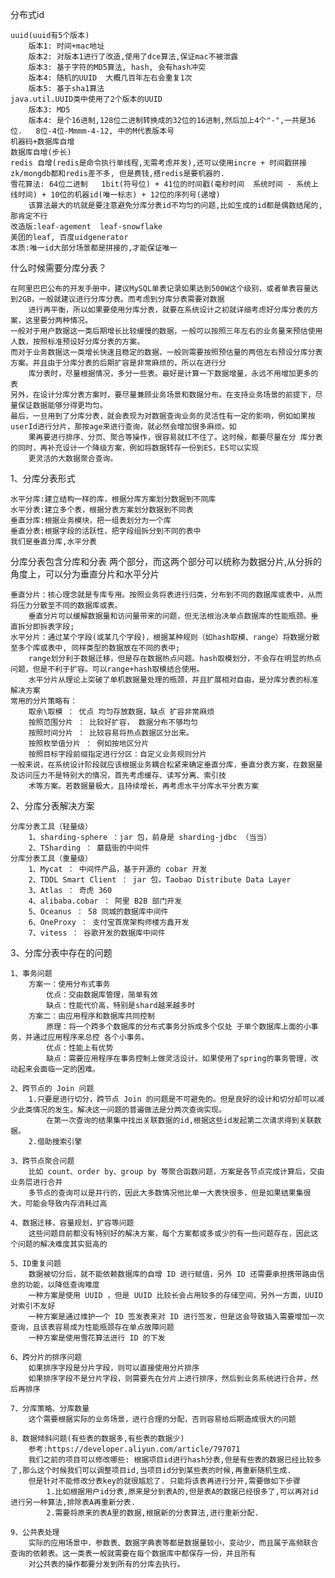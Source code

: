分布式id

    uuid(uuid有5个版本)
        版本1: 时间+mac地址
        版本2: 对版本1进行了改造,使用了dce算法,保证mac不被泄露
        版本3: 基于字符的MD5算法, hash, 会有hash冲突
        版本4: 随机的UUID  大概几百年左右会重复1次
        版本5: 基于sha1算法
    java.util.UUID类中使用了2个版本的UUID
        版本3: MD5
        版本4: 是个16进制,128位二进制转换成的32位的16进制,然后加上4个"-",一共是36位.   8位-4位-Mmmm-4-12, 中的M代表版本号
    机器码+数据库自增
    数据库自增(步长)
    redis 自增(redis是命令执行单线程,无需考虑并发),还可以使用incre + 时间戳拼接
    zk/mongdb都和redis差不多, 但是费钱,搭redis是要机器的.
    雪花算法: 64位二进制   1bit(符号位) + 41位的时间戳(毫秒时间  系统时间 - 系统上线时间) + 10位的机器id(唯一标志) + 12位的序列号(递增)
        该算法最大的坑就是要注意避免分库分表id不均匀的问题,比如生成的id都是偶数结尾的,那肯定不行
    改造版:leaf-agement  leaf-snowflake
    美团的leaf, 百度uidgenerator
    本质:唯一id大部分场景都是拼接的,才能保证唯一
什么时候需要分库分表？

    在阿里巴巴公布的开发手册中，建议MySQL单表记录如果达到500W这个级别，或者单表容量达到2GB，一般就建议进行分库分表。而考虑到分库分表需要对数据
        进行再平衡，所以如果要使用分库分表，就要在系统设计之初就详细考虑好分库分表的方案，这里要分两种情况。
    一般对于用户数据这一类后期增长比较缓慢的数据，一般可以按照三年左右的业务量来预估使用人数，按照标准预设好分库分表的方案。
    而对于业务数据这一类增长快速且稳定的数据，一般则需要按照预估量的两倍左右预设分库分表方案。并且由于分库分表的后期扩容是非常麻烦的，所以在进行分
        库分表时，尽量根据情况，多分一些表。最好是计算一下数据增量，永远不用增加更多的表
    另外，在设计分库分表方案时，要尽量兼顾业务场景和数据分布。在支持业务场景的前提下，尽量保证数据能够分得更均匀。
    最后，一旦用到了分库分表，就会表现为对数据查询业务的灵活性有一定的影响，例如如果按userId进行分片，那按age来进行查询，就必然会增加很多麻烦。如
        果再要进行排序、分页、聚合等操作，很容易就扛不住了。这时候，都要尽量在分 库分表的同时，再补充设计一个降级方案，例如将数据转存一份到ES，ES可以实现
        更灵活的大数据聚合查询。

1、分库分表形式

    水平分库:建立结构一样的库，根据分库方案划分数据到不同库
    水平分表:建立多个表，根据分表方案划分数据到不同表
    垂直分库:根据业务模块，把一组表划分为一个库
    垂直分表:根据字段的活跃性，把字段组拆分到不同的表中
    我们是垂直分库,水平分表

分库分表包含分库和分表 两个部分，而这两个部分可以统称为数据分片,从分拆的角度上，可以分为垂直分片和水平分片

    垂直分片：核心理念就是专库专用。按照业务将表进行归类，分布到不同的数据库或表中，从而将压力分散至不同的数据库或表。
        垂直分片可以缓解数据量和访问量带来的问题，但无法根治决单点数据库的性能瓶颈。垂直拆分即拆表字段;
    水平分片：通过某个字段(或某几个字段)，根据某种规则（如hash取模、range）将数据分散至多个库或表中, 同样类型的数据放在不同的表中;
        range划分利于数据迁移，但是存在数据热点问题。hash取模划分，不会存在明显的热点问题，但是不利于扩容。可以range+hash取模结合使用。
        水平分片从理论上突破了单机数据量处理的瓶颈，并且扩展相对自由，是分库分表的标准解决方案
    常用的分片策略有：
        取余\取模 ： 优点 均匀存放数据，缺点 扩容非常麻烦
        按照范围分片 ： 比较好扩容， 数据分布不够均匀
        按照时间分片 ： 比较容易将热点数据区分出来。
        按照枚举值分片 ： 例如按地区分片
        按照目标字段前缀指定进行分区：自定义业务规则分片
    一般来说，在系统设计阶段就应该根据业务耦合松紧来确定垂直分库，垂直分表方案，在数据量及访问压力不是特别大的情况，首先考虑缓存、读写分离、索引技
        术等方案。若数据量极大，且持续增长，再考虑水平分库水平分表方案


2、分库分表解决方案

    分库分表工具（轻量级）
        1、sharding-sphere ：jar 包，前身是 sharding-jdbc （当当）
        2、TSharding ： 蘑菇街的中间件
    分库分表工具（重量级）
        1、Mycat ： 中间件产品，基于开源的 cobar 开发
        2、TDDL Smart Client ： jar 包，Taobao Distribute Data Layer
        3、Atlas ： 奇虎 360
        4、alibaba.cobar ： 阿里 B2B 部门开发
        5、Oceanus ： 58 同城的数据库中间件
        6、OneProxy ： 支付宝首席架构师楼方鑫开发
        7、vitess ： 谷歌开发的数据库中间件

    
3、分库分表中存在的问题
    
    1、事务问题
        方案一：使用分布式事务
            优点：交由数据库管理，简单有效
            缺点：性能代价高，特别是shard越来越多时
        方案二：由应用程序和数据库共同控制
            原理：将一个跨多个数据库的分布式事务分拆成多个仅处 于单个数据库上面的小事务，并通过应用程序来总控 各个小事务。
            优点：性能上有优势
            缺点：需要应用程序在事务控制上做灵活设计。如果使用了spring的事务管理，改动起来会面临一定的困难。
    
    2、跨节点的 Join 问题
        1.只要是进行切分，跨节点 Join 的问题是不可避免的。但是良好的设计和切分却可以减少此类情况的发生。解决这一问题的普遍做法是分两次查询实现。
            在第一次查询的结果集中找出关联数据的id,根据这些id发起第二次请求得到关联数据。
        2.借助搜索引擎
    
    3、跨节点聚合问题
        比如 count、order by、group by 等聚合函数问题，方案是各节点完成计算后，交由业务层进行合并
        多节点的查询可以是并行的，因此大多数情况他比单一大表快很多，但是如果结果集很大，可能会导致内存消耗过高
    
    4、数据迁移，容量规划，扩容等问题
        这些问题目前都没有特别好的解决方案，每个方案都或多或少的有一些问题存在，因此这个问题的解决难度其实挺高的
    
    5、ID重复问题
        数据被切分后，就不能依赖数据库的自增 ID 进行赋值，另外 ID 还需要承担携带路由信息的功能，以降低查询难度
        一种方案是使用 UUID ，但是 UUID 比较长会占用较多的存储空间，另外一方面，UUID 对索引不友好
        一种方案是通过维护一个 ID 签发表来对 ID 进行签发，但是这会导致插入需要增加一次查询，且该表容易成为性能瓶颈存在单点故障问题
        一种方案是使用雪花算法进行 ID 的下发
    
    6、跨分片的排序问题
        如果排序字段是分片字段，则可以直接使用分片排序
        如果排序字段不是分片字段，则需要先在分片上进行排序，然后到业务系统进行合并，然后再排序
    
    7、分库策略、分库数量
        这个需要根据实际的业务场景，进行合理的分配，否则容易给后期造成很大的问题

    8、数据倾斜问题(有些表的数据多,有些表的数据少)
        参考:https://developer.aliyun.com/article/797071
        我们之前的项目可以修改哪些: 根据项目id进行hash分表,但是有些表的数据已经比较多了,那么这个时候我们可以调整项目id,当项目id分到某些表的时候,再重新随机生成.
        但是针对不能修改分表key的就很尴尬了. 只能将该表再进行分开,需要做如下步骤
            1.比如根据用户id分表,原来是分到表A的,但是表A的数据已经很多了,可以再对id进行另一种算法,排除表A再重新分表.
            2.需要将原来的表A里的数据,根据新的分表算法,进行重新分配.

    9、公共表处理
        实际的应用场景中，参数表、数据字典表等都是数据量较小，变动少，而且属于高频联合查询的依赖表。这一类表一般就需要在每个数据库中都保存一份，并且所有
        对公共表的操作都要分发到所有的分库去执行。


